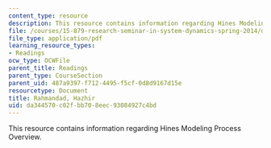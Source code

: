 ```yaml
---
content_type: resource
description: This resource contains information regarding Hines Modeling Process Overview.
file: /courses/15-879-research-seminar-in-system-dynamics-spring-2014/da344570c02fbb708eec93084927c4bd_MIT15_879S14_ModelProcOver.pdf
file_type: application/pdf
learning_resource_types:
- Readings
ocw_type: OCWFile
parent_title: Readings
parent_type: CourseSection
parent_uid: 487a9397-f712-4495-f5cf-0d8d9167d15e
resourcetype: Document
title: Rahmandad, Hazhir
uid: da344570-c02f-bb70-8eec-93084927c4bd
---
```

This resource contains information regarding Hines Modeling Process Overview.

